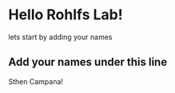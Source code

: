 # Hello Rohlfs Lab!
lets start by adding your names

## Add your names under this line
Sthen Campana!
